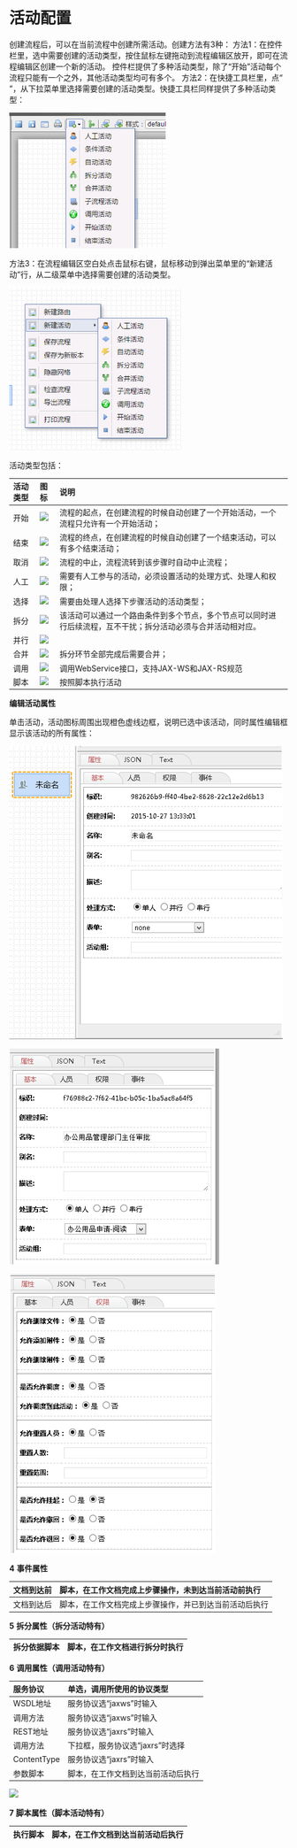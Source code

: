 # 活动配置

创建流程后，可以在当前流程中创建所需活动。创建方法有3种： 方法1：在控件栏里，选中需要创建的活动类型，按住鼠标左键拖动到流程编辑区放开，即可在流程编辑区创建一个新的活动。 控件栏提供了多种活动类型，除了“开始”活动每个流程只能有一个之外，其他活动类型均可有多个。 方法2：在快捷工具栏里，点“ ”，从下拉菜单里选择需要创建的活动类型。快捷工具栏同样提供了多种活动类型：

![](../../.gitbook/assets/image%20%28108%29.png)

方法3：在流程编辑区空白处点击鼠标右键，鼠标移动到弹出菜单里的“新建活动”行，从二级菜单中选择需要创建的活动类型。

![&#x6BCF;&#x79CD;&#x6D3B;&#x52A8;&#x90FD;&#x6709;&#x5176;&#x4E2A;&#x6027;&#x5316;&#x7684;&#x56FE;&#x6807;&#xFF0C;&#x90E8;&#x5206;&#x6D3B;&#x52A8;&#x5728;&#x56FE;&#x6807;&#x53F3;&#x8FB9;&#x663E;&#x793A;&#x540D;&#x79F0;&#xFF0C;&#x5982;&#x201C;&#x4EBA;&#x5DE5;&#x201D;&#x6D3B;&#x52A8;&#x3002;&#x540D;&#x79F0;&#x5728;&#x6D3B;&#x52A8;&#x7684;&#x201C;&#x57FA;&#x672C;&#x201D;&#x5C5E;&#x6027;&#x91CC;&#x4FEE;&#x6539;&#x3002; &#x6D3B;&#x52A8;&#x7C7B;&#x578B;&#x5305;&#x62EC;&#xFF1A;](../../.gitbook/assets/image%20%2846%29.png)


  
活动类型包括：

| **活动类型** | **图标** | **说明** |
| :--- | :--- | :--- |
| 开始 | ![](file:///C:/Users/zhour/AppData/Local/Temp/msohtmlclip1/01/clip_image002.jpg) | 流程的起点，在创建流程的时候自动创建了一个开始活动，一个流程只允许有一个开始活动； |
| 结束 | ![](file:///C:/Users/zhour/AppData/Local/Temp/msohtmlclip1/01/clip_image004.jpg) | 流程的终点，在创建流程的时候自动创建了一个结束活动，可以有多个结束活动； |
| 取消 | ![](file:///C:/Users/zhour/AppData/Local/Temp/msohtmlclip1/01/clip_image006.jpg) | 流程的中止，流程流转到该步骤时自动中止流程； |
| 人工 | ![](file:///C:/Users/zhour/AppData/Local/Temp/msohtmlclip1/01/clip_image008.jpg) | 需要有人工参与的活动，必须设置活动的处理方式、处理人和权限； |
| 选择 | ![](file:///C:/Users/zhour/AppData/Local/Temp/msohtmlclip1/01/clip_image010.jpg) | 需要由处理人选择下步骤活动的活动类型； |
| 拆分 | ![](file:///C:/Users/zhour/AppData/Local/Temp/msohtmlclip1/01/clip_image012.jpg) | 该活动可以通过一个路由条件到多个节点，多个节点可以同时进行后续流程，互不干扰；拆分活动必须与合并活动相对应。 |
| 并行 | ![](file:///C:/Users/zhour/AppData/Local/Temp/msohtmlclip1/01/clip_image014.jpg) |  |
| 合并 | ![](file:///C:/Users/zhour/AppData/Local/Temp/msohtmlclip1/01/clip_image016.jpg) | 拆分环节全部完成后需要合并； |
| 调用 | ![](file:///C:/Users/zhour/AppData/Local/Temp/msohtmlclip1/01/clip_image018.jpg) | 调用WebService接口，支持JAX-WS和JAX-RS规范 |
| 脚本 | ![](file:///C:/Users/zhour/AppData/Local/Temp/msohtmlclip1/01/clip_image020.jpg) | 按照脚本执行活动 |

 **编辑活动属性**

单击活动，活动图标周围出现橙色虚线边框，说明已选中该活动，同时属性编辑框显示该活动的所有属性：

![](../../.gitbook/assets/image%20%2810%29.png)

![](../../.gitbook/assets/image%20%28119%29.png)

![](../../.gitbook/assets/image%20%2861%29.png)




  


**4** **事件属性**

| 文档到达前 | 脚本，在工作文档完成上步骤操作，未到达当前活动前执行 |
| :--- | :--- |
| 文档到达后 | 脚本，在工作文档完成上步骤操作，并已到达当前活动后执行 |

**5** **拆分属性（拆分活动特有）**

| 拆分依据脚本 | 脚本，在工作文档进行拆分时执行 |
| :--- | :--- |


**6** **调用属性（调用活动特有）**

| 服务协议 | 单选，调用所使用的协议类型 |
| :--- | :--- |
| WSDL地址 | 服务协议选“jaxws”时输入 |
| 调用方法 | 服务协议选“jaxws”时输入 |
| REST地址 | 服务协议选“jaxrs”时输入 |
| 调用方法 | 下拉框，服务协议选“jaxrs”时选择 |
| ContentType | 服务协议选“jaxrs”时输入 |
| 参数脚本 | 脚本，在工作文档到达当前活动后执行 |

![](file:///C:/Users/zhour/AppData/Local/Temp/msohtmlclip1/01/clip_image002.jpg)

**7** **脚本属性（脚本活动特有）**

| 执行脚本 | 脚本，在工作文档到达当前活动后执行 |
| :--- | :--- |




